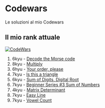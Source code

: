 # Codewars
Le soluzioni al mio Codewars

## Il mio rank attuale
[![CodeWars](https://www.codewars.com/users/Ficcadenti/badges/large)](https://www.codewars.com/users/Ficcadenti) 

1. 6kyu - [Decode the Morse code](https://github.com/Ficcadenti/Codewars/blob/master/Decode%20the%20Morse%20code/src/it/raffo/codewars/MorseCodeDecoder.java)
2. 8kyu - [Multiply](https://github.com/Ficcadenti/Codewars/blob/master/Multiply/src/it/raffo/codewars/Multiply.java)
3. 6hyu - [Your order, please](https://github.com/Ficcadenti/Codewars/blob/master/Your%20order%2C%20please/src/it/raffo/codewars/YourOrderPlease.java)
4. 7kyu - [Is this a triangle](https://github.com/Ficcadenti/Codewars/blob/master/Is%20this%20a%20triangle/src/it/raffo/codewars/TriangleTester.java)
5. 6kyu - [Sum of Digits, Digital Root](https://github.com/Ficcadenti/Codewars/blob/master/Sum%20of%20Digits%2C%20Digital%20Root/src/it/raffo/codewars/DRoot.java)
6. 7kyu - [Beginner Series #3 Sum of Numbers](https://github.com/Ficcadenti/Codewars/blob/master/Beginner%20Series%20%233%20Sum%20of%20Numbers/src/it/raffo/codewars/Sum.java)
7. 4kyu - [Matrix Determinant](https://github.com/Ficcadenti/Codewars/blob/master/Matrix%20Determinant/src/it/raffo/codewars/Matrix.java)
8. 7kyu - [Easy Line](https://github.com/Ficcadenti/Codewars/blob/master/Easy%20Line/src/it/raffo/codewars/Easyline.java)
9. 7kyu - [Vowel Count]()